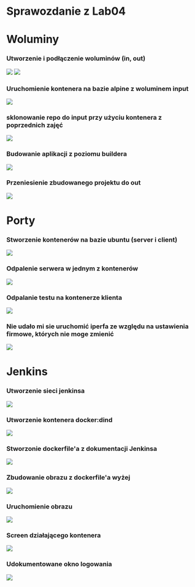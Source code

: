 # Sprawozdanie z Lab04
# Woluminy
### Utworzenie i podłączenie woluminów (in, out)
![](ssy/docker-volume-create.png)
![](ssy/docker-run--it-mount.png)


### Uruchomienie kontenera na bazie alpine z woluminem input

![](ssy/docker-run-alpine(clone).png)

### sklonowanie repo do input przy użyciu kontenera z poprzednich zajęć
![](ssy/git-clone-input.png)

### Budowanie aplikacji z poziomu buildera
![](ssy/npm-i-npm-run-build.png)

### Przeniesienie zbudowanego projektu do out
![](ssy/cp-in-out.png)

# Porty

### Stworzenie kontenerów na bazie ubuntu (server i client)
![](ssy/docker-run-ubuntu-iperf.png)

### Odpalenie serwera w jednym z kontenerów
![](ssy/iperf-server.png)

### Odpalanie testu na kontenerze klienta
![](ssy/iperf-client.png)

### Nie udało mi sie uruchomić iperfa ze względu na ustawienia firmowe, których nie moge zmienić
![](ssy/iperf-host-sec.png)

# Jenkins

### Utworzenie sieci jenkinsa
![](ssy/docker-network-create-jenkins.png)

### Utworzenie kontenera docker:dind
![](ssy/dind-container.png)

### Stworzonie dockerfile'a z dokumentacji Jenkinsa
![](ssy/jenkins-dockerfile.png)

### Zbudowanie obrazu z dockerfile'a wyżej
![](ssy/jenkins-build.png)

### Uruchomienie obrazu 
![](ssy/jenkins-run.png)

### Screen działającego kontenera
![](ssy/working-container.png)

### Udokumentowane okno logowania
![](ssy/jenkins-login.png)
